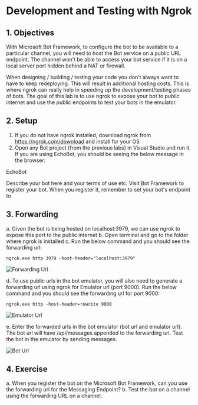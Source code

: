 # Development and Testing with Ngrok
 
## 1.	Objectives
 
With Microsoft Bot Framework, to configure the bot to be available to a particular channel, you will need to host the Bot service on a public URL endpoint. The channel won’t be able to access your bot service if it is on a local server port hidden behind a NAT or firewall.
  
When designing / building / testing your code you don’t always want to have to keep redeploying. This will result in additional hosting costs. This is where ngrok can really help in speeding up the development/testing phases of bots. The goal of this lab is to use ngrok to expose your bot to public internet and use the public endpoints to test your bots in the emulator.
  
## 2.	Setup
  
1.	If you do not have ngrok installed, download ngrok from https://ngrok.com/download and install for your OS
2.	Open any Bot project (from the previous labs) in Visual Studio and run it. If you are using EchoBot, you should be seeing the below message in the browser:

EchoBot

Describe your bot here and your terms of use etc.
Visit Bot Framework to register your bot. When you register it, remember to set your bot's endpoint to

## 3.	Forwarding

a.	Given the bot is being hosted on localhost:3979, we can use ngrok to expose this port to the public internet
b.	Open terminal and go to the folder where ngrok is installed
c.	Run the below command and you should see the forwarding url:

   ````ngrok.exe http 3979 -host-header="localhost:3979"````

![Forwarding Url](images/Forwarding_URL3.png)

d.	To use public urls in the bot emulator, you will also need to generate a forwarding url using ngrok for Emulator url (port 9000). Run the below command and you should see the forwarding url for port 9000:

   ````ngrok.exe http -host-header=rewrite 9000````

![Emulator Url](images/Emulator_URL2.png)

e.	Enter the forwarded urls in the bot emulator (bot url and emulator url). The bot url will have /api/messages appended to the forwarding url. Test the bot in the emulator by sending messages.

![Bot Url](images/Bot_Url3.png)

## 4.	Exercise

a.	When you register the bot on the Microsoft Bot Framework, can you use the forwarding url for the Messaging Endpoint?
b.	Test the bot on a channel using the forwarding URL on a channel.
